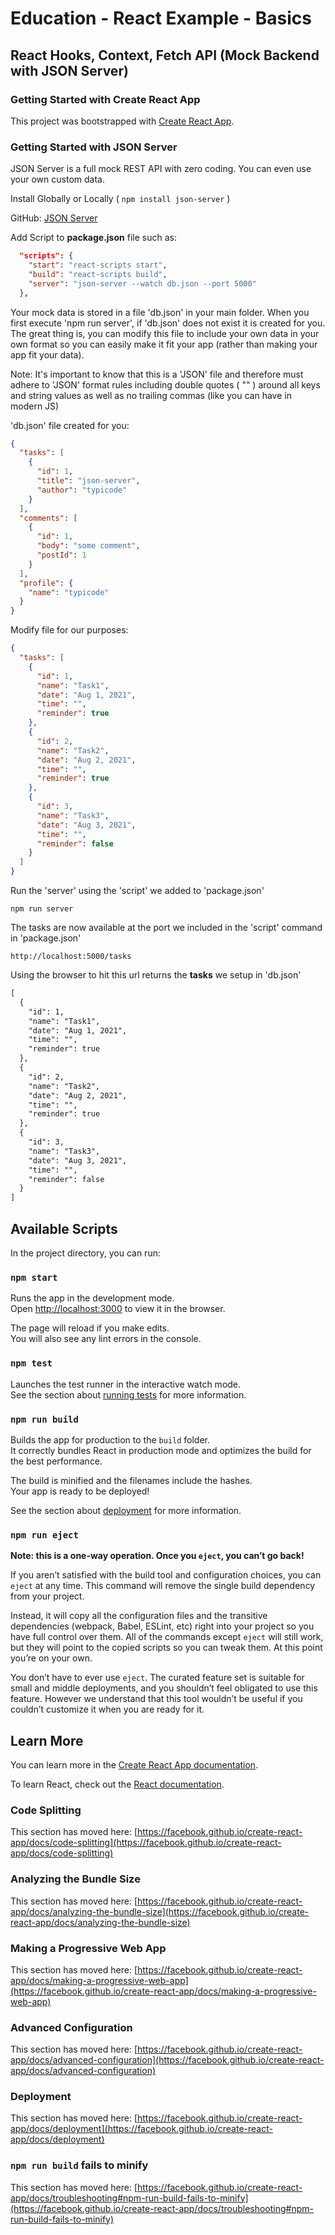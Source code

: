 # Education - React Example - Basics

## React Hooks, Context, Fetch API (Mock Backend with JSON Server)
 
### Getting Started with Create React App

This project was bootstrapped with [Create React App](https://github.com/facebook/create-react-app).

### Getting Started with JSON Server

JSON Server is a full mock REST API with zero coding. You can even use your own custom data.

Install Globally or Locally ( `npm install json-server` )

GitHub: [JSON Server](https://github.com/typicode/json-server)

Add Script to **package.json** file such as:

```json
  "scripts": {
    "start": "react-scripts start",
    "build": "react-scripts build",
    "server": "json-server --watch db.json --port 5000"
  },
```

Your mock data is stored in a file 'db.json' in your main folder. When you first execute 'npm run server', if 'db.json' does not exist it is created for you. The great thing is, you can modify this file to include your own data in your own format so you can easily make it fit your app (rather than making your app fit your data).

Note: It's important to know that this is a 'JSON' file and therefore must adhere to 'JSON' format rules including double quotes ( "" ) around all keys and string values as well as no trailing commas (like you can have in modern JS)

'db.json' file created for you:

```json
{
  "tasks": [
    {
      "id": 1,
      "title": "json-server",
      "author": "typicode"
    }
  ],
  "comments": [
    {
      "id": 1,
      "body": "some comment",
      "postId": 1
    }
  ],
  "profile": {
    "name": "typicode"
  }
}
```

Modify file for our purposes:

```json
{
  "tasks": [
    {
      "id": 1,
      "name": "Task1",
      "date": "Aug 1, 2021",
      "time": "",
      "reminder": true
    },
    {
      "id": 2,
      "name": "Task2",
      "date": "Aug 2, 2021",
      "time": "",
      "reminder": true
    },
    {
      "id": 3,
      "name": "Task3",
      "date": "Aug 3, 2021",
      "time": "",
      "reminder": false
    }
  ]
}
```

Run the 'server' using the 'script' we added to 'package.json'

`npm run server`

The tasks are now available at the port we included in the 'script' command in 'package.json'

`http://localhost:5000/tasks`

Using the browser to hit this url returns the **tasks** we setup in 'db.json'

```default
[
  {
    "id": 1,
    "name": "Task1",
    "date": "Aug 1, 2021",
    "time": "",
    "reminder": true
  },
  {
    "id": 2,
    "name": "Task2",
    "date": "Aug 2, 2021",
    "time": "",
    "reminder": true
  },
  {
    "id": 3,
    "name": "Task3",
    "date": "Aug 3, 2021",
    "time": "",
    "reminder": false
  }
]
```


## Available Scripts

In the project directory, you can run:

### `npm start`

Runs the app in the development mode.\
Open [http://localhost:3000](http://localhost:3000) to view it in the browser.

The page will reload if you make edits.\
You will also see any lint errors in the console.

### `npm test`

Launches the test runner in the interactive watch mode.\
See the section about [running tests](https://facebook.github.io/create-react-app/docs/running-tests) for more information.

### `npm run build`

Builds the app for production to the `build` folder.\
It correctly bundles React in production mode and optimizes the build for the best performance.

The build is minified and the filenames include the hashes.\
Your app is ready to be deployed!

See the section about [deployment](https://facebook.github.io/create-react-app/docs/deployment) for more information.

### `npm run eject`

**Note: this is a one-way operation. Once you `eject`, you can’t go back!**

If you aren’t satisfied with the build tool and configuration choices, you can `eject` at any time. This command will remove the single build dependency from your project.

Instead, it will copy all the configuration files and the transitive dependencies (webpack, Babel, ESLint, etc) right into your project so you have full control over them. All of the commands except `eject` will still work, but they will point to the copied scripts so you can tweak them. At this point you’re on your own.

You don’t have to ever use `eject`. The curated feature set is suitable for small and middle deployments, and you shouldn’t feel obligated to use this feature. However we understand that this tool wouldn’t be useful if you couldn’t customize it when you are ready for it.

## Learn More

You can learn more in the [Create React App documentation](https://facebook.github.io/create-react-app/docs/getting-started).

To learn React, check out the [React documentation](https://reactjs.org/).

### Code Splitting

This section has moved here: [https://facebook.github.io/create-react-app/docs/code-splitting](https://facebook.github.io/create-react-app/docs/code-splitting)

### Analyzing the Bundle Size

This section has moved here: [https://facebook.github.io/create-react-app/docs/analyzing-the-bundle-size](https://facebook.github.io/create-react-app/docs/analyzing-the-bundle-size)

### Making a Progressive Web App

This section has moved here: [https://facebook.github.io/create-react-app/docs/making-a-progressive-web-app](https://facebook.github.io/create-react-app/docs/making-a-progressive-web-app)

### Advanced Configuration

This section has moved here: [https://facebook.github.io/create-react-app/docs/advanced-configuration](https://facebook.github.io/create-react-app/docs/advanced-configuration)

### Deployment

This section has moved here: [https://facebook.github.io/create-react-app/docs/deployment](https://facebook.github.io/create-react-app/docs/deployment)

### `npm run build` fails to minify

This section has moved here: [https://facebook.github.io/create-react-app/docs/troubleshooting#npm-run-build-fails-to-minify](https://facebook.github.io/create-react-app/docs/troubleshooting#npm-run-build-fails-to-minify)

